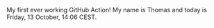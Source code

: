 My first ever working GitHub Action!
My name is Thomas and today is Friday, 13 October, 14:06 CEST. 
